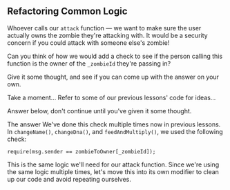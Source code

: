 ## Refactoring Common Logic

Whoever calls our `attack` function — we want to make sure the user actually owns the zombie they're attacking with. It would be a security concern if you could attack with someone else's zombie!

Can you think of how we would add a check to see if the person calling this function is the owner of the `_zombieId` they're passing in?

Give it some thought, and see if you can come up with the answer on your own.

Take a moment... Refer to some of our previous lessons' code for ideas...

Answer below, don't continue until you've given it some thought.

The answer
We've done this check multiple times now in previous lessons. In `changeName()`, `changeDna()`, and `feedAndMultiply()`, we used the following check:

```
require(msg.sender == zombieToOwner[_zombieId]);
```

This is the same logic we'll need for our attack function. Since we're using the same logic multiple times, let's move this into its own modifier to clean up our code and avoid repeating ourselves.
